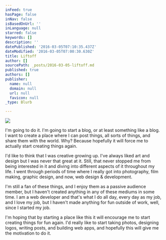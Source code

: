 ```yaml
---
inFeed: true
hasPage: false
inNav: false
isBasedOnUrl: ''
inLanguage: null
starred: false
keywords: []
description: ''
datePublished: '2016-03-05T07:10:35.437Z'
dateModified: '2016-03-05T07:00:30.630Z'
title: Liftoff
author: []
sourcePath: _posts/2016-03-05-liftoff.md
published: true
authors: []
publisher:
  name: null
  domain: null
  url: null
  favicon: null
_type: Blurb

---
```

![](https://s3-us-west-2.amazonaws.com/the-grid-img/p/1326195ce0e89f500155c053fd198c8fdfb18db3.png)

I'm going to do 
it. I'm going to start a blog, or at least something like a blog. I want
to create a place where I can post things, all sorts of things, 
and share them with the world. Why? Because hopefully it will force me 
to actually start creating things again. 

I'd
like to think that I was creative growing up. I've always liked art and
design but I was never that great at it. Still, that never stopped me 
from being interested in it and diving into different aspects of it 
throughout my life. I went through periods of time where I really got 
into photography, film making, graphic design, and now, web design &
development.

I'm
still a fan of these things, and I enjoy them as a passive 
audience member, but I haven't created anything in any of these 
mediums in some time. I am a web developer and 
that's what I do all day, every day as my job, and I love my job, but I 
haven't made anything for fun outside of work, well, since I started my 
job.

I'm 
hoping that by starting a place like this it will encourage me to start 
creating things for fun again. I'd really like to start taking photos, 
designing logos, writing posts, and building web apps, and hopefully 
this will give me the motivation to do it.